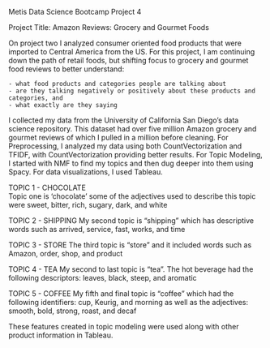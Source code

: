 Metis Data Science Bootcamp Project 4

Project Title: Amazon Reviews: Grocery and Gourmet Foods

On project two I analyzed consumer oriented food products that were imported to Central America from the US. For this project, I am continuing down the path of retail foods, but shifting focus to grocery and gourmet food reviews to better understand:

	- what food products and categories people are talking about
	- are they talking negatively or positively about these products and categories, and
	- what exactly are they saying 

I collected my data from the University of California San Diego’s data science repository. This dataset had over five million Amazon grocery and gourmet reviews of which I pulled in a million before cleaning. For Preprocessing, I analyzed my data using both CountVectorization and TFIDF, with CountVectorization providing better results. For Topic Modeling, I started with NMF to find my topics and then dug deeper into them using Spacy. For data visualizations, I used Tableau.

TOPIC 1 - CHOCOLATE  
Topic one is ‘chocolate’ some of the adjectives used to describe this topic were sweet, bitter, rich, sugary, dark, and white

TOPIC 2 - SHIPPING 
My second topic is “shipping” which has descriptive words such as arrived, service, fast, works, and time 

TOPIC 3 - STORE 
The third topic is “store” and it included words such as Amazon, order, shop, and product

TOPIC 4 - TEA
My second to last topic is “tea”. The hot beverage had the following descriptors: leaves, black, steep, and aromatic

TOPIC 5 - COFFEE 
My fifth and final topic is “coffee” which had the following identifiers:  cup, Keurig, and morning as well as the adjectives: smooth, bold, strong, roast, and decaf  

These features created in topic modeling were used along with other product information in Tableau.

